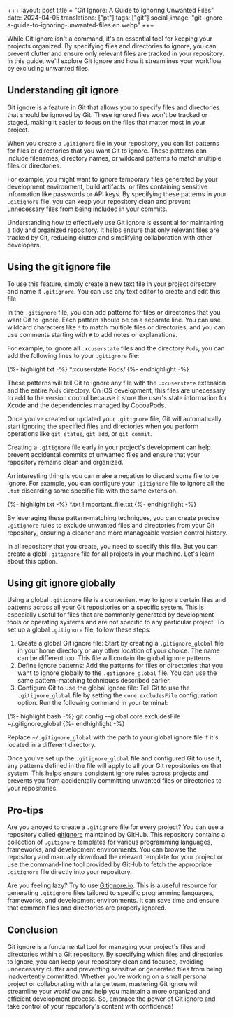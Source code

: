 +++
layout: post
title = "Git Ignore: A Guide to Ignoring Unwanted Files"
date:   2024-04-05
translations: ["pt"]
tags: ["git"]
social_image: "git-ignore-a-guide-to-ignoring-unwanted-files.en.webp"
+++

<p class="intro"><span class="dropcap">W</span>hile Git ignore isn't a command, it's an essential tool for keeping your projects organized. By specifying files and directories to ignore, you can prevent clutter and ensure only relevant files are tracked in your repository. In this guide, we'll explore Git ignore and how it streamlines your workflow by excluding unwanted files.</p>

## Understanding git ignore
Git ignore is a feature in Git that allows you to specify files and directories that should be ignored by Git. These ignored files won't be tracked or staged, making it easier to focus on the files that matter most in your project.

When you create a `.gitignore` file in your repository, you can list patterns for files or directories that you want Git to ignore. These patterns can include filenames, directory names, or wildcard patterns to match multiple files or directories.

For example, you might want to ignore temporary files generated by your development environment, build artifacts, or files containing sensitive information like passwords or API keys. By specifying these patterns in your `.gitignore` file, you can keep your repository clean and prevent unnecessary files from being included in your commits.

Understanding how to effectively use Git ignore is essential for maintaining a tidy and organized repository. It helps ensure that only relevant files are tracked by Git, reducing clutter and simplifying collaboration with other developers.

## Using the git ignore file
To use this feature, simply create a new text file in your project directory and name it `.gitignore`. You can use any text editor to create and edit this file.

In the `.gitignore` file, you can add patterns for files or directories that you want Git to ignore. Each pattern should be on a separate line. You can use wildcard characters like `*` to match multiple files or directories, and you can use comments starting with `#` to add notes or explanations.

For example, to ignore all `.xcuserstate` files and the directory `Pods`, you can add the following lines to your `.gitignore` file:

{%- highlight txt -%}
*.xcuserstate
Pods/
{%- endhighlight -%}

These patterns will tell Git to ignore any file with the `.xcuserstate` extension and the entire `Pods` directory. On iOS development, this files are unecessary to add to the version control because it store the user's state information for Xcode and the dependencies managed by CocoaPods.

Once you've created or updated your `.gitignore` file, Git will automatically start ignoring the specified files and directories when you perform operations like `git status`, `git add`, or `git commit`.

Creating a `.gitignore` file early in your project's development can help prevent accidental commits of unwanted files and ensure that your repository remains clean and organized.

An interesting thing is you can make a negation to discard some file to be ignore. For example, you can configure your `.gitignore` file to ignore all the `.txt` discarding some specific file with the same extension.

{%- highlight txt -%}
*.txt
!important_file.txt
{%- endhighlight -%}

By leveraging these pattern-matching techniques, you can create precise `.gitignore` rules to exclude unwanted files and directories from your Git repository, ensuring a cleaner and more manageable version control history. 

In all repository that you create, you need to specify this file. But you can create a globl `.gitignore` file for all projects in your machine. Let's learn about this option.

## Using git ignore globally
Using a global `.gitignore` file is a convenient way to ignore certain files and patterns across all your Git repositories on a specific system. This is especially useful for files that are commonly generated by development tools or operating systems and are not specific to any particular project. To set up a global `.gitignore` file, follow these steps:

1. Create a global Git ignore file: Start by creating a `.gitignore_global` file in your home directory or any other location of your choice. The name can be different too. This file will contain the global ignore patterns.
2. Define ignore patterns: Add the patterns for files or directories that you want to ignore globally to the `.gitignore_global` file. You can use the same pattern-matching techniques described earlier.
3. Configure Git to use the global ignore file: Tell Git to use the `.gitignore_global` file by setting the `core.excludesFile` configuration option. Run the following command in your terminal:

{%- highlight bash -%}
git config --global core.excludesFile ~/.gitignore_global
{%- endhighlight -%}

Replace `~/.gitignore_global` with the path to your global ignore file if it's located in a different directory.

Once you've set up the `.gitignore_global` file and configured Git to use it, any patterns defined in the file will apply to all your Git repositories on that system. This helps ensure consistent ignore rules across projects and prevents you from accidentally committing unwanted files or directories to your repositories.

## Pro-tips
Are you anoyed to create a `.gitignore` file for every project? You can use a repository called [gitignore][gitignore_repo] maintained by GitHub. This repository contains a collection of `.gitignore` templates for various programming languages, frameworks, and development environments. You can browse the repository and manually download the relevant template for your project or use the command-line tool provided by GitHub to fetch the appropriate `.gitignore` file directly into your repository.

Are you feeling lazy? Try to use [Gitignore.io][gitignore_io]. This is a useful resource for generating `.gitignore` files tailored to specific programming languages, frameworks, and development environments. It can save time and ensure that common files and directories are properly ignored.

## Conclusion
Git ignore is a fundamental tool for managing your project's files and directories within a Git repository. By specifying which files and directories to ignore, you can keep your repository clean and focused, avoiding unnecessary clutter and preventing sensitive or generated files from being inadvertently committed. Whether you're working on a small personal project or collaborating with a large team, mastering Git ignore will streamline your workflow and help you maintain a more organized and efficient development process. So, embrace the power of Git ignore and take control of your repository's content with confidence!

[gitignore_repo]: https://github.com/github/gitignore
[gitignore_io]:   https://www.toptal.com/developers/gitignore/